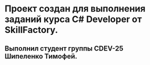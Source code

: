 # Проект создан для выполнения заданий курса C# Developer от SkillFactory.

## Выполнил студент группы CDEV-25 Шипеленко Тимофей.

